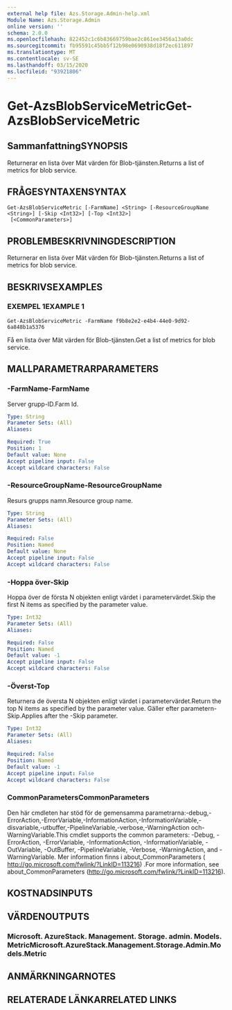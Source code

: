 ```yaml
---
external help file: Azs.Storage.Admin-help.xml
Module Name: Azs.Storage.Admin
online version: ''
schema: 2.0.0
ms.openlocfilehash: 822452c1c6b83669759bae2c861ee3456a13a0dc
ms.sourcegitcommit: fb95591c45bb5f12b98e0690938d18f2ec611897
ms.translationtype: MT
ms.contentlocale: sv-SE
ms.lasthandoff: 03/15/2020
ms.locfileid: "93921806"
---
```

# <span data-ttu-id="522b3-101">Get-AzsBlobServiceMetric</span><span class="sxs-lookup"><span data-stu-id="522b3-101">Get-AzsBlobServiceMetric</span></span>

## <span data-ttu-id="522b3-102">Sammanfattning</span><span class="sxs-lookup"><span data-stu-id="522b3-102">SYNOPSIS</span></span>
<span data-ttu-id="522b3-103">Returnerar en lista över Mät värden för Blob-tjänsten.</span><span class="sxs-lookup"><span data-stu-id="522b3-103">Returns a list of metrics for blob service.</span></span>

## <span data-ttu-id="522b3-104">FRÅGESYNTAXEN</span><span class="sxs-lookup"><span data-stu-id="522b3-104">SYNTAX</span></span>

```
Get-AzsBlobServiceMetric [-FarmName] <String> [-ResourceGroupName <String>] [-Skip <Int32>] [-Top <Int32>]
 [<CommonParameters>]
```

## <span data-ttu-id="522b3-105">PROBLEMBESKRIVNING</span><span class="sxs-lookup"><span data-stu-id="522b3-105">DESCRIPTION</span></span>
<span data-ttu-id="522b3-106">Returnerar en lista över Mät värden för Blob-tjänsten.</span><span class="sxs-lookup"><span data-stu-id="522b3-106">Returns a list of metrics for blob service.</span></span>

## <span data-ttu-id="522b3-107">BESKRIVS</span><span class="sxs-lookup"><span data-stu-id="522b3-107">EXAMPLES</span></span>

### <span data-ttu-id="522b3-108">EXEMPEL 1</span><span class="sxs-lookup"><span data-stu-id="522b3-108">EXAMPLE 1</span></span>
```
Get-AzsBlobServiceMetric -FarmName f9b8e2e2-e4b4-44e0-9d92-6a848b1a5376
```

<span data-ttu-id="522b3-109">Få en lista över Mät värden för Blob-tjänsten.</span><span class="sxs-lookup"><span data-stu-id="522b3-109">Get a list of metrics for blob service.</span></span>

## <span data-ttu-id="522b3-110">MALLPARAMETRAR</span><span class="sxs-lookup"><span data-stu-id="522b3-110">PARAMETERS</span></span>

### <span data-ttu-id="522b3-111">-FarmName</span><span class="sxs-lookup"><span data-stu-id="522b3-111">-FarmName</span></span>
<span data-ttu-id="522b3-112">Server grupp-ID.</span><span class="sxs-lookup"><span data-stu-id="522b3-112">Farm Id.</span></span>

```yaml
Type: String
Parameter Sets: (All)
Aliases:

Required: True
Position: 1
Default value: None
Accept pipeline input: False
Accept wildcard characters: False
```

### <span data-ttu-id="522b3-113">-ResourceGroupName</span><span class="sxs-lookup"><span data-stu-id="522b3-113">-ResourceGroupName</span></span>
<span data-ttu-id="522b3-114">Resurs grupps namn.</span><span class="sxs-lookup"><span data-stu-id="522b3-114">Resource group name.</span></span>

```yaml
Type: String
Parameter Sets: (All)
Aliases:

Required: False
Position: Named
Default value: None
Accept pipeline input: False
Accept wildcard characters: False
```

### <span data-ttu-id="522b3-115">-Hoppa över</span><span class="sxs-lookup"><span data-stu-id="522b3-115">-Skip</span></span>
<span data-ttu-id="522b3-116">Hoppa över de första N objekten enligt värdet i parametervärdet.</span><span class="sxs-lookup"><span data-stu-id="522b3-116">Skip the first N items as specified by the parameter value.</span></span>

```yaml
Type: Int32
Parameter Sets: (All)
Aliases:

Required: False
Position: Named
Default value: -1
Accept pipeline input: False
Accept wildcard characters: False
```

### <span data-ttu-id="522b3-117">-Överst</span><span class="sxs-lookup"><span data-stu-id="522b3-117">-Top</span></span>
<span data-ttu-id="522b3-118">Returnera de översta N objekten enligt värdet i parametervärdet.</span><span class="sxs-lookup"><span data-stu-id="522b3-118">Return the top N items as specified by the parameter value.</span></span>
<span data-ttu-id="522b3-119">Gäller efter parametern-Skip.</span><span class="sxs-lookup"><span data-stu-id="522b3-119">Applies after the -Skip parameter.</span></span>

```yaml
Type: Int32
Parameter Sets: (All)
Aliases:

Required: False
Position: Named
Default value: -1
Accept pipeline input: False
Accept wildcard characters: False
```

### <span data-ttu-id="522b3-120">CommonParameters</span><span class="sxs-lookup"><span data-stu-id="522b3-120">CommonParameters</span></span>
<span data-ttu-id="522b3-121">Den här cmdleten har stöd för de gemensamma parametrarna:-debug,-ErrorAction,-ErrorVariable,-InformationAction,-InformationVariable,-disvariable,-utbuffer,-PipelineVariable,-verbose,-WarningAction och-WarningVariable.</span><span class="sxs-lookup"><span data-stu-id="522b3-121">This cmdlet supports the common parameters: -Debug, -ErrorAction, -ErrorVariable, -InformationAction, -InformationVariable, -OutVariable, -OutBuffer, -PipelineVariable, -Verbose, -WarningAction, and -WarningVariable.</span></span> <span data-ttu-id="522b3-122">Mer information finns i about_CommonParameters ( http://go.microsoft.com/fwlink/?LinkID=113216) .</span><span class="sxs-lookup"><span data-stu-id="522b3-122">For more information, see about_CommonParameters (http://go.microsoft.com/fwlink/?LinkID=113216).</span></span>

## <span data-ttu-id="522b3-123">KOSTNADS</span><span class="sxs-lookup"><span data-stu-id="522b3-123">INPUTS</span></span>

## <span data-ttu-id="522b3-124">VÄRDEN</span><span class="sxs-lookup"><span data-stu-id="522b3-124">OUTPUTS</span></span>

### <span data-ttu-id="522b3-125">Microsoft. AzureStack. Management. Storage. admin. Models. Metric</span><span class="sxs-lookup"><span data-stu-id="522b3-125">Microsoft.AzureStack.Management.Storage.Admin.Models.Metric</span></span>

## <span data-ttu-id="522b3-126">ANMÄRKNINGAR</span><span class="sxs-lookup"><span data-stu-id="522b3-126">NOTES</span></span>

## <span data-ttu-id="522b3-127">RELATERADE LÄNKAR</span><span class="sxs-lookup"><span data-stu-id="522b3-127">RELATED LINKS</span></span>
